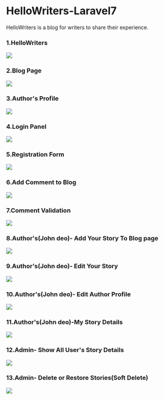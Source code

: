 # HelloWriters-Laravel7
HelloWriters is a blog for writers to share their experience.

### 1.HelloWriters
![](screenshots/helloWriters-blog.png)

### 2.Blog Page
![](screenshots/blog.png)

### 3.Author's Profile
![](screenshots/author-profile.png)

### 4.Login Panel
![](screenshots/login.png)

### 5.Registration Form
![](screenshots/Registration.png)

### 6.Add Comment to Blog
![](screenshots/comment.png)

### 7.Comment Validation
![](screenshots/comment_validation.png)


### 8.Author's(John deo)- Add Your Story To Blog page
![](screenshots/addStory.png)

### 9.Author's(John deo)- Edit Your Story
![](screenshots/editStory.png)

### 10.Author's(John deo)- Edit Author Profile
![](screenshots/editProfile.png)

### 11.Author's(John deo)-My Story Details
![](screenshots/myStory.png)

### 12.Admin- Show All User's Story Details
![](screenshots/admin-showAllUser.png)

### 13.Admin- Delete or Restore Stories(Soft Delete)
![](screenshots/admin-deleted_stories.png)
